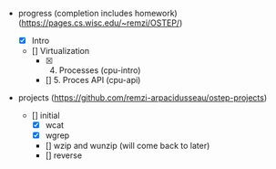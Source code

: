 - progress (completion includes homework) (https://pages.cs.wisc.edu/~remzi/OSTEP/)
    - [x] Intro
    - [] Virtualization
        - [x] 4. Processes (cpu-intro)
        - [] 5. Proces API (cpu-api)

- projects (https://github.com/remzi-arpacidusseau/ostep-projects)
    - [] initial
        - [x] wcat
        - [x] wgrep
        - [] wzip and wunzip (will come back to later)
        - [] reverse
